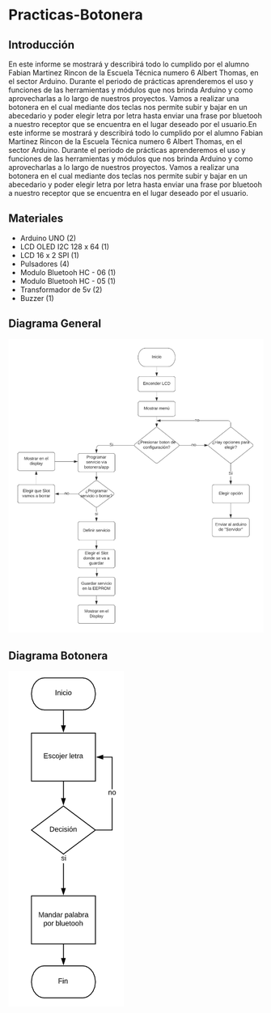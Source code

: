 # Practicas-Botonera
## Introducción
En este informe se mostrará y describirá todo lo cumplido por el alumno Fabian Martinez Rincon de la Escuela Técnica numero 6 Albert Thomas, en el sector Arduino.
Durante el periodo de prácticas aprenderemos el uso y funciones de las herramientas y módulos que nos brinda Arduino y como aprovecharlas a lo largo de nuestros proyectos.
Vamos a realizar una botonera en el cual mediante dos teclas nos permite subir y bajar en un abecedario y poder elegir letra por letra hasta enviar una frase por bluetooh a nuestro receptor que se encuentra en el lugar deseado por el usuario.En este informe se mostrará y describirá todo lo cumplido por el alumno Fabian Martinez Rincon de la Escuela Técnica numero 6 Albert Thomas, en el sector Arduino. Durante el periodo de prácticas aprenderemos el uso y funciones de las herramientas y módulos que nos brinda Arduino y como aprovecharlas a lo largo de nuestros proyectos. Vamos a realizar una botonera en el cual mediante dos teclas nos permite subir y bajar en un abecedario y poder elegir letra por letra hasta enviar una frase por bluetooh a nuestro receptor que se encuentra en el lugar deseado por el usuario.

## Materiales
- Arduino UNO (2)
- LCD OLED I2C 128 x 64 (1)
- LCD 16 x 2 SPI (1)
- Pulsadores (4)
- Modulo Bluetooh HC - 06 (1)
- Modulo Bluetooh HC - 05 (1)
- Transformador de 5v (2)
- Buzzer (1)

## Diagrama General

![Diagrama General](Images/diagrama.png)

## Diagrama Botonera

![Diagrama General](Images/diagrama2.png)
